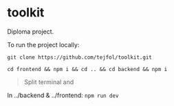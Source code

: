 # toolkit

Diploma project.

To run the project locally:

`git clone https://github.com/tejfol/toolkit.git`

`cd frontend && npm i && cd .. && cd backend && npm i`

> Split terminal and

In ../backend & ../frontend: `npm run dev`
